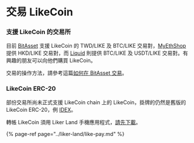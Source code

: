 # 交易 LikeCoin

### 支援 LikeCoin 的交易所 

目前 [BitAsset](https://www.bitasset.com) 支援 LikeCoin 的 TWD/LIKE 及 BTC/LIKE 交易對，[MyEthShop](https://www.myethshop.com) 提供 HKD/LIKE 交易對，而 [Liquid](https://www.liquid.com/) 則提供 BTC/LIKE 及 USDT/LIKE 交易對。有興趣的朋友可以向他們購買 LikeCoin。 

交易的操作方法，請參考這篇[如何在 BitAsset 交易](https://docs.like.co/v/zh/user-guide/likecoin-token/zai-bitasset-jiao-yi)。

### LikeCoin ERC-20

部份交易所尚未正式支援 LikeCoin chain 上的 LikeCoin，掛牌的仍然是舊版的 LikeCoin ERC-20，例 [IDEX](https://idex.market/eth/like)。

轉帳 LikeCoin 須用 Liker Land 手機應用程式，[請先下載](https://like.co/in/getapp)。

{% page-ref page="../liker-land/like-pay.md" %}



